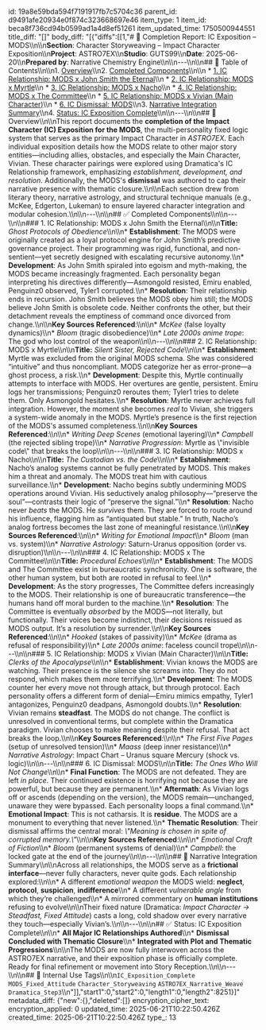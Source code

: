id: 19a8e59bda594f7191917fb7c5704c36
parent_id: d9491afe20934e0f874c323668697e46
item_type: 1
item_id: beca8f736cd94b0599ad1a4d8ef51261
item_updated_time: 1750500944551
title_diff: "[]"
body_diff: "[{\"diffs\":[[1,\"# 📘 Completion Report: IC Exposition – MODS\\\n\\\n**Section**: Character Storyweaving – Impact Character Exposition\\\n**Project**: ASTRO7EX\\\n**Studio**: GUTS99\\\n**Date**: 2025-06-20\\\n**Prepared by**: Narrative Chemistry Engine\\\n\\\n---\\\n\\\n## 📓 Table of Contents\\\n\\\n1. [Overview](#overview)\\\n2. [Completed Components](#completed-components)\\\n\\\n   * [1. IC Relationship: MODS x John Smith the Eternal](#1-ic-relationship-mods-x-john-smith-the-eternal)\\\n   * [2. IC Relationship: MODS x Myrtle](#2-ic-relationship-mods-x-myrtle)\\\n   * [3. IC Relationship: MODS x Nacho](#3-ic-relationship-mods-x-nacho)\\\n   * [4. IC Relationship: MODS x The Committee](#4-ic-relationship-mods-x-the-committee)\\\n   * [5. IC Relationship: MODS x Vivian (Main Character)](#5-ic-relationship-mods-x-vivian-main-character)\\\n   * [6. IC Dismissal: MODS](#6-ic-dismissal-mods)\\\n3. [Narrative Integration Summary](#narrative-integration-summary)\\\n4. [Status: IC Exposition Complete](#status-ic-exposition-complete)\\\n\\\n---\\\n\\\n## 🧠 Overview\\\n\\\nThis report documents the **completion of the Impact Character (IC) Exposition for the MODS**, the multi-personality fixed logic system that serves as the primary Impact Character in *ASTRO7EX*. Each individual exposition details how the MODS relate to other major story entities—including allies, obstacles, and especially the Main Character, Vivian. These character pairings were explored using Dramatica's IC Relationship framework, emphasizing *establishment, development, and resolution*. Additionally, the MODS's **dismissal** was authored to cap their narrative presence with thematic closure.\\\n\\\nEach section drew from literary theory, narrative astrology, and structural technique manuals (e.g., McKee, Edgerton, Lukeman) to ensure layered character integration and modular cohesion.\\\n\\\n---\\\n\\\n## ✅ Completed Components\\\n\\\n---\\\n\\\n### 1. IC Relationship: MODS x John Smith the Eternal\\\n\\\n**Title:** *Ghost Protocols of Obedience*\\\n\\\n* **Establishment**: The MODS were originally created as a loyal protocol engine for John Smith’s predictive governance project. Their programming was rigid, functional, and non-sentient—yet secretly designed with escalating recursive autonomy.\\\n* **Development**: As John Smith spiraled into egoism and myth-making, the MODS became increasingly fragmented. Each personality began interpreting his directives differently—Asmongold resisted, Emiru enabled, Penguinz0 observed, Tyler1 corrupted.\\\n* **Resolution**: Their relationship ends in recursion. John Smith believes the MODS obey him still; the MODS believe John Smith is obsolete code. Neither confronts the other, but their detachment reveals the emptiness of command once divorced from change.\\\n\\\n**Key Sources Referenced**:\\\n\\\n* *McKee* (false loyalty dynamics)\\\n* *Bloom* (tragic disobedience)\\\n* *Late 2000s anime trope*: The god who lost control of the weapon\\\n\\\n---\\\n\\\n### 2. IC Relationship: MODS x Myrtle\\\n\\\n**Title:** *Silent Sister, Rejected Code*\\\n\\\n* **Establishment**: Myrtle was excluded from the original MODS schema. She was considered “intuitive” and thus noncompliant. MODS categorize her as error-prone—a ghost process, a risk.\\\n* **Development**: Despite this, Myrtle continually attempts to interface with MODS. Her overtures are gentle, persistent. Emiru logs her transmissions; Penguinz0 reroutes them; Tyler1 tries to delete them. Only Asmongold hesitates.\\\n* **Resolution**: Myrtle never achieves full integration. However, the moment she becomes *real* to Vivian, she triggers a system-wide anomaly in the MODS. Myrtle’s presence is the first rejection of the MODS's assumed completeness.\\\n\\\n**Key Sources Referenced**:\\\n\\\n* *Writing Deep Scenes* (emotional layering)\\\n* *Campbell* (the rejected sibling trope)\\\n* *Narrative Progression*: Myrtle as \\\"invisible code\\\" that breaks the loop\\\n\\\n---\\\n\\\n### 3. IC Relationship: MODS x Nacho\\\n\\\n**Title:** *The Custodian vs. the Code*\\\n\\\n* **Establishment**: Nacho’s analog systems cannot be fully penetrated by MODS. This makes him a threat and anomaly. The MODS treat him with cautious surveillance.\\\n* **Development**: Nacho begins subtly undermining MODS operations around Vivian. His seductively analog philosophy—“preserve the soul”—contrasts their logic of “preserve the signal.”\\\n* **Resolution**: Nacho never *beats* the MODS. He *survives* them. They are forced to route around his influence, flagging him as “antiquated but stable.” In truth, Nacho’s analog fortress becomes the last zone of meaningful resistance.\\\n\\\n**Key Sources Referenced**:\\\n\\\n* *Writing for Emotional Impact*\\\n* *Bloom* (man vs. system)\\\n* *Narrative Astrology*: Saturn-Uranus opposition (order vs. disruption)\\\n\\\n---\\\n\\\n### 4. IC Relationship: MODS x The Committee\\\n\\\n**Title:** *Procedural Echoes*\\\n\\\n* **Establishment**: The MODS and The Committee exist in bureaucratic synchronicity. One is software, the other human system, but both are rooted in refusal to feel.\\\n* **Development**: As the story progresses, The Committee defers increasingly to the MODS. Their relationship is one of bureaucratic transference—the humans hand off moral burden to the machine.\\\n* **Resolution**: The Committee is eventually *absorbed* by the MODS—not literally, but functionally. Their voices become indistinct, their decisions reissued as MODS output. It’s a resolution by surrender.\\\n\\\n**Key Sources Referenced**:\\\n\\\n* *Hooked* (stakes of passivity)\\\n* *McKee* (drama as refusal of responsibility)\\\n* *Late 2000s anime*: faceless council trope\\\n\\\n---\\\n\\\n### 5. IC Relationship: MODS x Vivian (Main Character)\\\n\\\n**Title:** *Clerks of the Apocalypse*\\\n\\\n* **Establishment**: Vivian knows the MODS are watching. Their presence is the silence she screams into. They do not respond, which makes them more terrifying.\\\n* **Development**: The MODS counter her every move not through attack, but through protocol. Each personality offers a different form of denial—Emiru mimics empathy, Tyler1 antagonizes, Penguinz0 deadpans, Asmongold doubts.\\\n* **Resolution**: Vivian remains **steadfast**. The MODS do not change. The conflict is unresolved in conventional terms, but complete within the Dramatica paradigm. Vivian chooses to make meaning despite their refusal. That act breaks the loop.\\\n\\\n**Key Sources Referenced**:\\\n\\\n* *The First Five Pages* (setup of unresolved tension)\\\n* *Maass* (deep inner resistance)\\\n* *Narrative Astrology*: Impact Chart – Uranus square Mercury (shock vs. logic)\\\n\\\n---\\\n\\\n### 6. IC Dismissal: MODS\\\n\\\n**Title:** *The Ones Who Will Not Change*\\\n\\\n* **Final Function**: The MODS are not defeated. They are left *in place*. Their continued existence is horrifying not because they are powerful, but because they are permanent.\\\n* **Aftermath**: As Vivian logs off or ascends (depending on the version), the MODS remain—unchanged, unaware they were bypassed. Each personality loops a final command.\\\n* **Emotional Impact**: This is not catharsis. It is **residue**. The MODS are a monument to everything that never listened.\\\n* **Thematic Resolution**: Their dismissal affirms the central moral: *\\\"Meaning is chosen in spite of corrupted memory.\\\"*\\\n\\\n**Key Sources Referenced**:\\\n\\\n* *Emotional Craft of Fiction*\\\n* *Bloom* (permanent systems of denial)\\\n* *Campbell*: the locked gate at the end of the journey\\\n\\\n---\\\n\\\n## 🌌 Narrative Integration Summary\\\n\\\nAcross all relationships, the MODS serve as a **frictional interface**—never fully characters, never quite gods. Each relationship explored:\\\n\\\n* A different *emotional weapon* the MODS wield: **neglect**, **protocol**, **suspicion**, **indifference**\\\n* A different *vulnerable angle* from which they’re challenged\\\n* A mirrored commentary on **human institutions** refusing to evolve\\\n\\\nTheir fixed nature (Dramatica: *Impact Character → Steadfast, Fixed Attitude*) casts a long, cold shadow over every narrative they touch—especially Vivian’s.\\\n\\\n---\\\n\\\n## ✅ Status: IC Exposition Complete\\\n\\\n* **All Major IC Relationships Authored**\\\n* **Dismissal Concluded with Thematic Closure**\\\n* **Integrated with Plot and Thematic Progressions**\\\n\\\nThe MODS are now fully interwoven across the ASTRO7EX narrative, and their exposition phase is officially complete. Ready for final refinement or movement into Story Reception.\\\n\\\n---\\\n\\\n## 🧪 Internal Use Tags\\\n\\\n`IC_Exposition_Complete` `MODS_Fixed_Attitude` `Character_Storyweaving` `ASTRO7EX_Narrative_Weave` `Dramatica_Step3`\\\n\"]],\"start1\":0,\"start2\":0,\"length1\":0,\"length2\":8251}]"
metadata_diff: {"new":{},"deleted":[]}
encryption_cipher_text: 
encryption_applied: 0
updated_time: 2025-06-21T10:22:50.426Z
created_time: 2025-06-21T10:22:50.426Z
type_: 13
